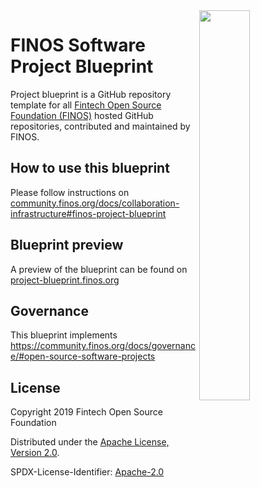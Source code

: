 <img align="right" width="40%" src="https://www.finos.org/hubfs/FINOS/finos-logo/FINOS_Icon_Wordmark_Name_RGB_horizontal.png">

# FINOS Software Project Blueprint

Project blueprint is a GitHub repository template for all [Fintech Open Source Foundation (FINOS)](https://www.finos.org/) hosted GitHub repositories, contributed and maintained by FINOS.

## How to use this blueprint

Please follow instructions on [community.finos.org/docs/collaboration-infrastructure#finos-project-blueprint](https://community.finos.org/docs/collaboration-infrastructure#finos-project-blueprint)

## Blueprint preview

A preview of the blueprint can be found on [project-blueprint.finos.org](https://project-blueprint.finos.org)

## Governance
This blueprint implements https://community.finos.org/docs/governance/#open-source-software-projects

## License

Copyright 2019 Fintech Open Source Foundation

Distributed under the [Apache License, Version 2.0](http://www.apache.org/licenses/LICENSE-2.0).

SPDX-License-Identifier: [Apache-2.0](https://spdx.org/licenses/Apache-2.0)
